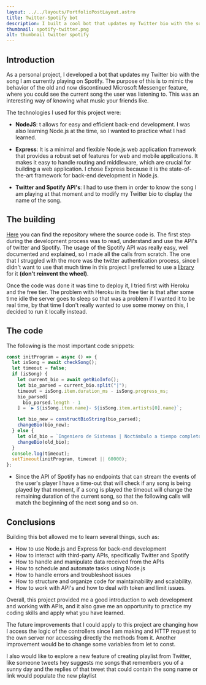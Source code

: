 ```yaml
---
layout: ../../layouts/PortfolioPostLayout.astro
title: Twitter-Spotify bot
description: I built a cool bot that updates my Twitter bio with the song I'm currently playing on Spotify using Node.js, Express, Twitter and Spotify APIs!
thumbnail: spotify-twitter.png
alt: thumbnail twitter spotify
---
```


## Introduction

As a personal project, I developed a bot that updates my Twitter bio with the song I am currently playing on Spotify. The purpose of this is to mimic the behavior of the old and now discontinued Microsoft Messenger feature, where you could see the current song the user was listening to. This was an interesting way of knowing what music your friends like.

The technologies I used for this project were:

- **NodeJS**: t allows for easy and efficient back-end development. I was also learning Node.js at the time, so I wanted to practice what I had learned.

- **Express**: It is a minimal and flexible Node.js web application framework that provides a robust set of features for web and mobile applications. It makes it easy to handle routing and middleware, which are crucial for building a web application. I chose Express because it is the state-of-the-art framework for back-end development in Node.js.

- **Twitter and Spotify API's**: I had to use them in order to know the song I am playing at that moment and to modify my Twitter bio to display the name of the song.

## The building

[Here](https://github.com/santiagovargasve/spotify-twitter-botyou) you can find the repository where the source code is. The first step during the development process was to read, understand and use the API's of twitter and Spotify. The usage of the Spotify API was really easy, well documented and explained, so I made all the calls from scratch. The one that I struggled with the more was the twitter authentication process, since I didn't want to use that much time in this project I preferred to use a [library](https://github.com/santiagovargasve/spotify-twitter-bot) for it **(don't reinvent the wheel)**.

Once the code was done it was time to deploy it, I tried first with Heroku and the free tier. The problem with Heroku in its free tier is that after some time idle the server goes to sleep so that was a problem if I wanted it to be real time, by that time I don't really wanted to use some money on this, I decided to run it locally instead.

## The code

The following is the most important code snippets:

```js
const initProgram = async () => {
  let isSong = await checkSong();
  let timeout = false;
  if (isSong) {
    let current_bio = await getBioInfo();
    let bio_parsed = current_bio.split("|");
    timeout = isSong.item.duration_ms - isSong.progress_ms;
    bio_parsed[
      bio_parsed.length - 1
    ] = `▶ ${isSong.item.name}- ${isSong.item.artists[0].name}`;

    let bio_new = constructBioString(bio_parsed);
    changeBio(bio_new);
  } else {
    let old_bio = `Ingeniero de Sistemas | Noctámbulo a tiempo completo |  A veces hago proyectos personales| Opiniones personales |⏸ Nada por ahora`;
    changeBio(old_bio);
  }
  console.log(timeout);
  setTimeout(initProgram, timeout || 60000);
};
```

- Since the API of Spotify has no endpoints that can stream the events of the user's player I have a time-out that will check if any song is being played by that moment, if a song is played the timeout will change the remaining duration of the current song, so that the following calls will match the beginning of the next song and so on.

## Conclusions

Building this bot allowed me to learn several things, such as:

- How to use Node.js and Express for back-end development
- How to interact with third-party APIs, specifically Twitter and Spotify
- How to handle and manipulate data received from the APIs
- How to schedule and automate tasks using Node.js
- How to handle errors and troubleshoot issues
- How to structure and organize code for maintainability and scalability.
- How to work with API's and how to deal with token and limit issues.

Overall, this project provided me a good introduction to web development and working with APIs, and it also gave me an opportunity to practice my coding skills and apply what you have learned.

The future improvements that I could apply to this project are changing how I access the logic of the controllers since I am making and HTTP request to the own server nor accessing directly the methods from it. Another improvement would be to change some variables from let to const.

I also would like to explore a new feature of creating playlist from Twitter, like someone tweets hey suggests me songs that remembers you of a sunny day and the replies of that tweet that could contain the song name or link would populate the new playlist
